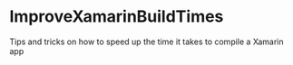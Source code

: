 # ImproveXamarinBuildTimes
Tips and tricks on how to speed up the time it takes to compile a Xamarin app
